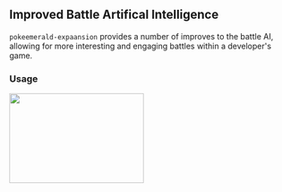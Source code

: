 ## Improved Battle Artifical Intelligence
`pokeemerald-expaansion` provides a number of improves to the battle AI, allowing for more interesting and engaging battles within a developer's game.

### Usage 
<img src="" alt="" height=160px width=240px>
